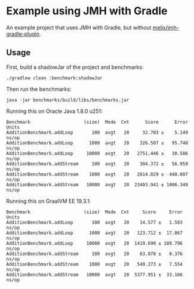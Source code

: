 # Example using JMH with Gradle

An example project that uses JMH with Gradle, but without [melix/jmh-gradle-plugin](https://github.com/melix/jmh-gradle-plugin).

## Usage

First, build a shadowJar of the project and benchmarks:

```
./gradlew clean :benchmark:shadowJar
```

Then run the benchmarks:

```
java -jar benchmarks/build/libs/benchmarks.jar
```

Running this on Oracle Java 1.8.0 u251:

```
Benchmark                    (size)  Mode  Cnt      Score      Error  Units
AdditionBenchmark.addLoop       100  avgt   20     32.703 ±    5.149  ns/op
AdditionBenchmark.addLoop      1000  avgt   20    326.507 ±   95.740  ns/op
AdditionBenchmark.addLoop     10000  avgt   20   2751.446 ±   30.586  ns/op
AdditionBenchmark.addStream     100  avgt   20    304.372 ±   56.959  ns/op
AdditionBenchmark.addStream    1000  avgt   20   2614.029 ±  440.807  ns/op
AdditionBenchmark.addStream   10000  avgt   20  23403.941 ± 1006.349  ns/op
```

Running this on GraalVM EE 19.3.1:

```
Benchmark                    (size)  Mode  Cnt     Score     Error  Units
AdditionBenchmark.addLoop       100  avgt   20    14.577 ±   1.583  ns/op
AdditionBenchmark.addLoop      1000  avgt   20   123.712 ±  17.867  ns/op
AdditionBenchmark.addLoop     10000  avgt   20  1419.690 ± 189.796  ns/op
AdditionBenchmark.addStream     100  avgt   20    63.078 ±   0.376  ns/op
AdditionBenchmark.addStream    1000  avgt   20   549.273 ±   7.554  ns/op
AdditionBenchmark.addStream   10000  avgt   20  5377.951 ±  33.166  ns/op
```

